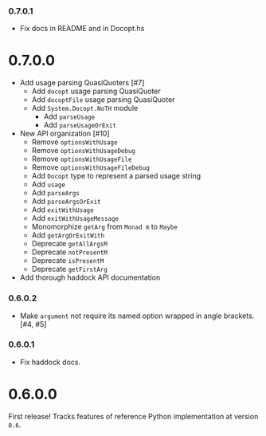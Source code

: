 ### 0.7.0.1

- Fix docs in README and in Docopt.hs

# 0.7.0.0

- Add usage parsing QuasiQuoters [#7]
  - Add `docopt` usage parsing QuasiQuoter
  - Add `docoptFile` usage parsing QuasiQuoter
  - Add `System.Docopt.NoTH` module
    - Add `parseUsage`
    - Add `parseUsageOrExit`
- New API organization [#10]
  - Remove `optionsWithUsage`
  - Remove `optionsWithUsageDebug`
  - Remove `optionsWithUsageFile`
  - Remove `optionsWithUsageFileDebug`
  - Add `Docopt` type to represent a parsed usage string
  - Add `usage`
  - Add `parseArgs`
  - Add `parseArgsOrExit`
  - Add `exitWithUsage`
  - Add `exitWithUsageMessage`
  - Monomorphize `getArg` from `Monad m` to `Maybe`
  - Add `getArgOrExitWith`
  - Deprecate `getAllArgsM`
  - Deprecate `notPresentM`
  - Deprecate `isPresentM`
  - Deprecate `getFirstArg`
- Add thorough haddock API documentation
  
### 0.6.0.2

- Make `argument` not require its named option wrapped in angle brackets. [#4, #5]

### 0.6.0.1

- Fix haddock docs.

# 0.6.0.0

First release! Tracks features of reference Python implementation at version `0.6`.

